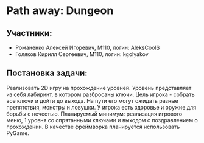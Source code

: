 # Path away: Dungeon

## Участники:
* Романенко Алексей Игоревич, М110, логин: AleksCoolS
* Голяков Кирилл Сергеевич, М110, логин: kgolyakov

## Постановка задачи:
Реализовать 2D игру на прохождение уровней. Уровень представляет из себя лабиринт, в котором разбросаны ключи. Цель игрока - собрать все ключи и дойти до выхода. На пути его могут ожидать разные препятствия, монстры и ловушки. У игрока есть здоровье и оружие для борьбы с нечестью.
Планируемый минимум: реализация игрового меню, 1 уровня со спрятанными ключами и выходом с поздравлением о прохождении.
В качестве фреймворка планируется использовать PyGame.
